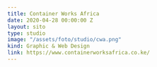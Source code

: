 ```yaml
---
title: Container Works Africa
date: 2020-04-28 00:00:00 Z
layout: sito
type: studio
image: "/assets/foto/studio/cwa.png"
kind: Graphic & Web Design
link: https://www.containerworksafrica.co.ke/
---
```



